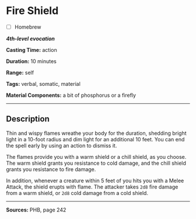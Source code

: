 # Fire Shield

- [ ] Homebrew

***4th-level evocation***

**Casting Time:** action

**Duration:** 10 minutes

**Range:** self

**Tags:** verbal, somatic, material

**Material Components:** a bit of phosphorus or a firefly

---

## Description
Thin and wispy flames wreathe your body for the duration, shedding bright light in a 10-foot radius and dim light for an additional 10 feet.
You can end the spell early by using an action to dismiss it.

The flames provide you with a warm shield or a chill shield, as you choose.
The warm shield grants you resistance to cold damage, and the chill shield grants you resistance to fire damage.

In addition, whenever a creature within 5 feet of you hits you with a Melee Attack, the shield erupts with flame.
The attacker takes `2d8` fire damage from a warm shield, or `2d8` cold damage from a cold shield.

---

**Sources:** PHB, page 242
